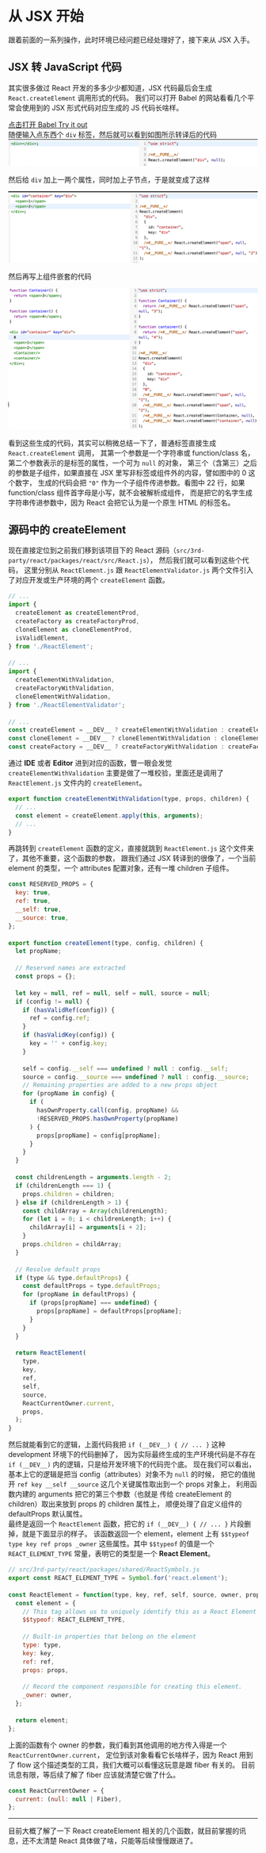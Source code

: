 # 从 JSX 开始

跟着前面的一系列操作，此时环境已经问题已经处理好了，接下来从 JSX 入手。

## JSX 转 JavaScript 代码

其实很多做过 React 开发的多多少少都知道，JSX 代码最后会生成 `React.createElement` 调用形式的代码。
我们可以打开 Babel 的网站看看几个平常会使用到的 JSX 形式代码对应生成的 JS 代码长啥样。

[点击打开 Babel Try it out](https://babeljs.io/repl#?browsers=defaults%2C%20not%20ie%2011%2C%20not%20ie_mob%2011&build=&builtIns=false&corejs=3.21&spec=false&loose=false&code_lz=Q&debug=false&forceAllTransforms=false&shippedProposals=false&circleciRepo=&evaluate=false&fileSize=false&timeTravel=false&sourceType=module&lineWrap=true&presets=env%2Creact%2Cstage-2&prettier=true&targets=Node-16.9&version=7.19.2&externalPlugins=&assumptions=%7B%7D)  
随便输入点东西个 `div` 标签，然后就可以看到如图所示转译后的代码
![div-element](images/div-createElement.png)

然后给 `div` 加上一两个属性，同时加上子节点，于是就变成了这样

![div-attributes-children](images/div-attributes-children.png)

然后再写上组件嵌套的代码

![div-attributes-children-components](images/div-attributes-children-components.png)

看到这些生成的代码，其实可以稍微总结一下了，普通标签直接生成 `React.createElement` 调用，
其第一个参数是一个字符串或 function/class 名，第二个参数表示的是标签的属性，一个可为 `null` 的对象，
第三个（含第三）之后的参数是子组件，如果直接在 JSX 里写非标签或组件外的内容，譬如图中的 0 这个数字，
生成的代码会把 `"0"` 作为一个子组件传进参数。看图中 22 行，如果 function/class 组件首字母是小写，就不会被解析成组件，
而是把它的名字生成字符串传进参数中，因为 React 会把它认为是一个原生 HTML 的标签名。

## 源码中的 createElement

现在直接定位到之前我们移到该项目下的 React 源码（`src/3rd-party/react/packages/react/src/React.js`），
然后我们就可以看到这些个代码，
这里分别从 `ReactElement.js` 跟 `ReactElementValidator.js` 两个文件引入了对应开发或生产环境的两个 `createElement` 函数。

```javascript
// ...
import {
  createElement as createElementProd,
  createFactory as createFactoryProd,
  cloneElement as cloneElementProd,
  isValidElement,
} from './ReactElement';

// ...
import {
  createElementWithValidation,
  createFactoryWithValidation,
  cloneElementWithValidation,
} from './ReactElementValidator';

// ...
const createElement = __DEV__ ? createElementWithValidation : createElementProd;
const cloneElement = __DEV__ ? cloneElementWithValidation : cloneElementProd;
const createFactory = __DEV__ ? createFactoryWithValidation : createFactoryProd;
```

通过 **IDE** 或者 **Editor** 进到对应的函数，瞥一眼会发觉 `createElementWithValidation` 主要是做了一堆校验，里面还是调用了 `ReactElement.js` 文件内的 `createElement`。

```javascript
export function createElementWithValidation(type, props, children) {
  // ...
  const element = createElement.apply(this, arguments);
  // ...
}
```

再跳转到 `createElement` 函数的定义，直接就跳到 `ReactElement.js` 这个文件来了，其他不重要，这个函数的参数，
跟我们通过 JSX 转译到的很像了，一个当前 element 的类型，一个 attributes 配置对象，还有一堆 children 子组件。
```javascript
const RESERVED_PROPS = {
  key: true,
  ref: true,
  __self: true,
  __source: true,
};

export function createElement(type, config, children) {
  let propName;

  // Reserved names are extracted
  const props = {};

  let key = null, ref = null, self = null, source = null; 
  if (config != null) {
    if (hasValidRef(config)) {
      ref = config.ref;
    }
    if (hasValidKey(config)) {
      key = '' + config.key;
    }

    self = config.__self === undefined ? null : config.__self;
    source = config.__source === undefined ? null : config.__source;
    // Remaining properties are added to a new props object
    for (propName in config) {
      if (
        hasOwnProperty.call(config, propName) &&
        !RESERVED_PROPS.hasOwnProperty(propName)
      ) {
        props[propName] = config[propName];
      }
    }
  }
  
  const childrenLength = arguments.length - 2;
  if (childrenLength === 1) {
    props.children = children;
  } else if (childrenLength > 1) {
    const childArray = Array(childrenLength);
    for (let i = 0; i < childrenLength; i++) {
      childArray[i] = arguments[i + 2];
    }
    props.children = childArray;
  }

  // Resolve default props
  if (type && type.defaultProps) {
    const defaultProps = type.defaultProps;
    for (propName in defaultProps) {
      if (props[propName] === undefined) {
        props[propName] = defaultProps[propName];
      }
    }
  }
  
  return ReactElement(
    type,
    key,
    ref,
    self,
    source,
    ReactCurrentOwner.current,
    props,
  );
}
```

然后就能看到它的逻辑，上面代码我把 `if (__DEV__) { // ... }` 这种 development 环境下的代码删掉了，
因为实际最终生成的生产环境代码是不存在 `if (__DEV__)` 内的逻辑，只是给开发环境下的代码兜个底。
现在我们可以看出，基本上它的逻辑是把当 config（attributes）对象不为 `null` 的时候，
把它的值抛开 `ref key __self __source` 这几个关键属性取出到一个 props 对象上，
利用函数内建的 arguments 把它的第三个参数（也就是 传给 createElement 的 children）取出来放到 props 的 children 属性上，
顺便处理了自定义组件的 defaultProps 默认属性。  
最终是返回一个 `ReactElement` 函数，把它的 `if (__DEV__) { // ... }` 片段删掉，就是下面显示的样子。
该函数返回一个 element，element 上有 `$$typeof type key ref props _owner` 这些属性。其中
`$$typeof` 的值是一个 `REACT_ELEMENT_TYPE` 常量，表明它的类型是一个 **React Element**。

```javascript
// src/3rd-party/react/packages/shared/ReactSymbols.js
export const REACT_ELEMENT_TYPE = Symbol.for('react.element');

const ReactElement = function(type, key, ref, self, source, owner, props) {
  const element = {
    // This tag allows us to uniquely identify this as a React Element
    $$typeof: REACT_ELEMENT_TYPE,

    // Built-in properties that belong on the element
    type: type,
    key: key,
    ref: ref,
    props: props,

    // Record the component responsible for creating this element.
    _owner: owner,
  };

  return element;
};
```

上面的函数有个 owner 的参数，我们看到其他调用的地方传入得是一个 `ReactCurrentOwner.current`，
定位到该对象看看它长啥样子，因为 React 用到了 flow 这个描述类型的工具，我们大概可以看懂这玩意是跟 fiber 有关的。
目前讯息有限，等后续了解了 fiber 应该就清楚它做了什么。

```javascript
const ReactCurrentOwner = {
  current: (null: null | Fiber),
};
```

----

目前大概了解了一下 React createElement 相关的几个函数，就目前掌握的讯息，还不太清楚 React 具体做了啥，只能等后续慢慢跟进了。
